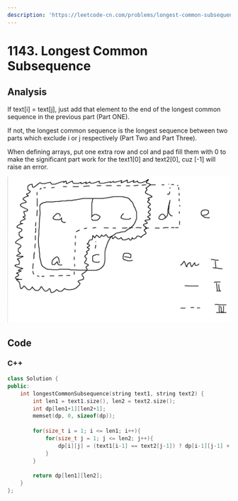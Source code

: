```yaml
---
description: 'https://leetcode-cn.com/problems/longest-common-subsequence/'
---
```


# 1143. Longest Common Subsequence

## Analysis

If text\[i\] = text\[j\], just add that element to the end of the longest common sequence in the previous part \(Part ONE\).

If not, the longest common sequence is the longest sequence between two parts which exclude i or j respectively \(Part Two and Part Three\).

When defining arrays, put one extra row and col and pad fill them with 0 to make the significant part work for the text1\[0\] and text2\[0\], cuz \[-1\] will raise an error.

![](../../.gitbook/assets/image%20%284%29.png)

## Code

### C++ 

```cpp
class Solution {
public:
    int longestCommonSubsequence(string text1, string text2) {
        int len1 = text1.size(), len2 = text2.size();
        int dp[len1+1][len2+1];
        memset(dp, 0, sizeof(dp));
        
        for(size_t i = 1; i <= len1; i++){
            for(size_t j = 1; j <= len2; j++){
                dp[i][j] = (text1[i-1] == text2[j-1]) ? dp[i-1][j-1] + 1 : max(dp[i-1][j], dp[i][j-1]);
            }
        }

        return dp[len1][len2];
    }
};
```

